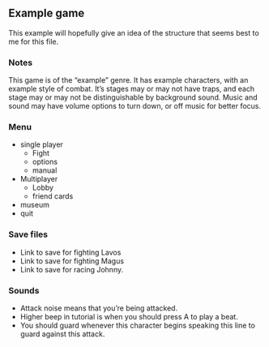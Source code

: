 ## Example game

This example will hopefully give an idea of the structure that seems
best to me for this file.

### Notes

This game is of the “example” genre. It has example characters, with
an example style of combat. It’s stages may or may not have traps, and
each stage may or may not be distinguishable by background sound.
Music and sound may have volume options to turn down, or off music for
better focus.

### Menu

* single player
  * Fight
  * options
  * manual
* Multiplayer
  * Lobby
  * friend cards
* museum
* quit

### Save files

* Link to save for fighting Lavos
* Link to save for fighting Magus
* Link to save for racing Johnny.

### Sounds

* Attack noise means that you’re being attacked.
* Higher beep in tutorial is when you should press A to play a beat.
* You should guard whenever this character begins speaking this line
  to guard against this attack.  
